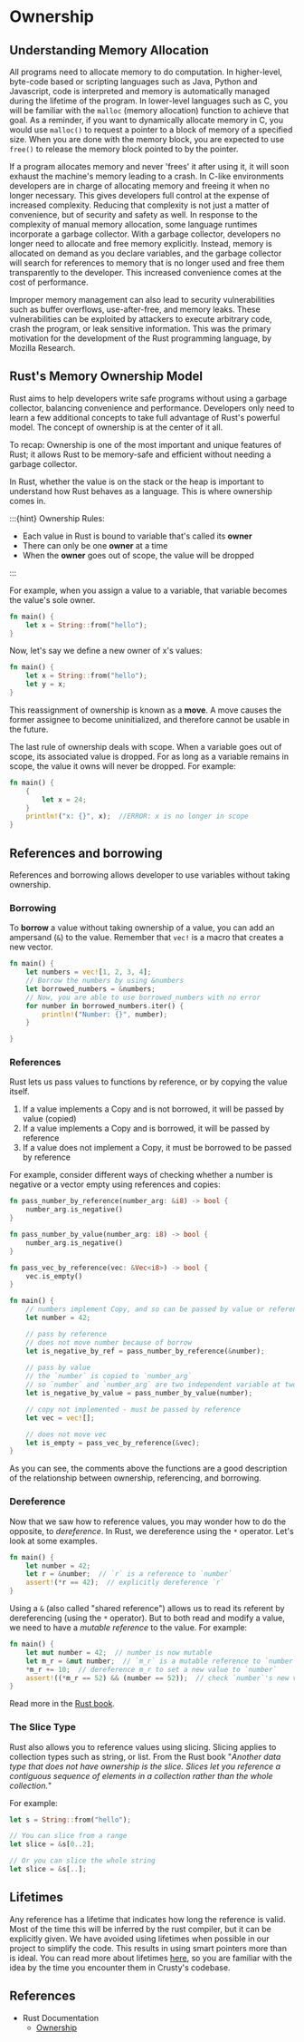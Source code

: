 # Ownership

## Understanding Memory Allocation

All programs need to allocate memory to do computation. In higher-level,
byte-code based or scripting languages such as Java, Python and Javascript, code
is interpreted and memory is automatically managed during the lifetime of the
program. In lower-level languages such as C, you will be familiar with
the `malloc` (memory allocation) function to achieve that goal. As a reminder,
if you want to dynamically allocate memory in C, you would use `malloc()` to request
a pointer to a block of memory of a specified size. When you are done 
with the memory block, you are expected to use `free()` to release the memory
block pointed to by the pointer.

If a program allocates memory and never 'frees' it after using it, it will soon exhaust the
machine's memory leading to a crash. In C-like environments developers are in charge
of allocating memory and freeing it when no longer necessary. This gives
developers full control at the expense of increased complexity. Reducing that
complexity is not just a matter of convenience, but of security and safety as
well. In response to the complexity of manual memory allocation, some language
runtimes incorporate a garbage collector. With a garbage collector, developers
no longer need to allocate and free memory explicitly. Instead, memory is
allocated on demand as you declare variables, and the garbage collector will
search for references to memory that is no longer used and free them
transparently to the developer. This increased convenience comes at the cost of
performance.

Improper memory management can also lead to security vulnerabilities such as buffer
overflows, use-after-free, and memory leaks. These vulnerabilities can be
exploited by attackers to execute arbitrary code, crash the program, or leak
sensitive information. This was the primary motivation for the development of
the Rust programming language, by Mozilla Research.

## Rust's Memory Ownership Model

Rust aims to help developers write safe programs without using a garbage collector, balancing convenience and performance. Developers only need to learn a few additional concepts to take full advantage of Rust's powerful model. The concept of ownership is at the center of it all.

To recap: Ownership is one of the most important and unique features of Rust; it allows Rust to be memory-safe and efficient without needing a garbage collector. 

In Rust, whether the value is on the stack or the heap is important to understand how Rust behaves as a language. This is where ownership comes in. 

:::{hint} Ownership Rules:
- Each value in Rust is bound to variable that's called its **owner**
- There can only be one **owner** at a time
- When the **owner** goes out of scope, the value will be dropped

:::

For example, when you assign a value to a variable, that variable becomes the value's sole owner.

```rust
fn main() {
    let x = String::from("hello");
}
```

Now, let's say we define a new owner of x's values:

```rust
fn main() {
    let x = String::from("hello");
    let y = x;
}
```

This reassignment of ownership is known as a **move**. A move causes the former assignee to become uninitialized, and therefore cannot be usable in the future.

The last rule of ownership deals with scope. When a variable goes out of scope, its associated value is dropped. For as long as a variable remains in scope, the value it owns will never be dropped. For example:

```rust
fn main() {
    {
        let x = 24;
    }
    println!("x: {}", x);  //ERROR: x is no longer in scope
}
```

## References and borrowing

References and borrowing allows developer to use variables without taking ownership.

### Borrowing

To **borrow** a value without taking ownership of a value, you can add an 
ampersand (`&`) to the value. 
Remember that `vec!` is a macro that creates a new vector.

```rust
fn main() {
    let numbers = vec![1, 2, 3, 4];
    // Borrow the numbers by using &numbers
    let borrowed_numbers = &numbers; 
    // Now, you are able to use borrowed_numbers with no error
    for number in borrowed_numbers.iter() {
        println!("Number: {}", number);
    }

}
```

### References

Rust lets us pass values to functions by reference, or by copying the value itself.

1. If a value implements a Copy and is not borrowed, it will be passed by value (copied)
2. If a value implements a Copy and is borrowed, it will be passed by reference
3. If a value does not implement a Copy, it must be borrowed to be passed by reference

For example, consider different ways of checking whether a number is negative or a vector empty using references and copies:

```rust
fn pass_number_by_reference(number_arg: &i8) -> bool {
    number_arg.is_negative()
}

fn pass_number_by_value(number_arg: i8) -> bool {
    number_arg.is_negative()
}

fn pass_vec_by_reference(vec: &Vec<i8>) -> bool {
    vec.is_empty()
}

fn main() {
    // numbers implement Copy, and so can be passed by value or reference
    let number = 42;

    // pass by reference
    // does not move number because of borrow
    let is_negative_by_ref = pass_number_by_reference(&number);
    
    // pass by value
    // the `number` is copied to `number_arg`
    // so `number` and `number_arg` are two independent variable at two places in memory.
    let is_negative_by_value = pass_number_by_value(number);

    // copy not implemented - must be passed by reference
    let vec = vec![];

    // does not move vec
    let is_empty = pass_vec_by_reference(&vec);
}
```

As you can see, the comments above the functions are a good description of the relationship between ownership, referencing, and borrowing. 

### Dereference

Now that we saw how to reference values, you may wonder how to do the opposite, to *dereference*. In Rust, we dereference using the `*` operator. Let's look at some examples.

```rust
fn main() {
    let number = 42;
    let r = &number;  // `r` is a reference to `number`
    assert!(*r == 42);  // explicitly dereference `r`
}
```

Using a `&` (also called "shared reference") allows us to read its referent by dereferencing (using the `*` operator). But to both read and modify a value, we need to have a *mutable reference* to the value. For example:

```rust
fn main() {
    let mut number = 42;  // number is now mutable
    let m_r = &mut number;  // `m_r` is a mutable reference to `number`
    *m_r += 10;  // dereference m_r to set a new value to `number`
    assert!((*m_r == 52) && (number == 52));  // check `number`'s new value
}
```

Read more in the [Rust book](https://doc.rust-lang.org/stable/book/ch15-02-deref.html).

### The Slice Type

Rust also allows you to reference values using slicing. Slicing applies to collection types such as string, or list. From the Rust book "*Another data type that does not have ownership is the slice. Slices let you reference a contiguous sequence of elements in a collection rather than the whole collection.*"

For example:
 
```rust
let s = String::from("hello");

// You can slice from a range
let slice = &s[0..2];

// Or you can slice the whole string
let slice = &s[..];
```

## Lifetimes

Any reference has a lifetime that indicates how long the reference is valid. Most of the time this will be inferred by the rust compiler, but it can be explicitly given. We have avoided using lifetimes when possible in our project to simplify the code. This results in using smart pointers more than is ideal. You can read more about lifetimes [here](https://doc.rust-lang.org/book/ch10-03-lifetime-syntax.html), so you are familiar with the idea by the time you encounter them in Crusty's codebase.


## References
- Rust Documentation
    - [Ownership](https://doc.rust-lang.org/book/ch04-00-understanding-ownership.html)
